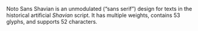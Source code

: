 Noto Sans Shavian is an unmodulated (“sans serif”) design for texts in the historical artificial _Shavian_ script. It has multiple weights, contains 53 glyphs, and supports 52 characters.